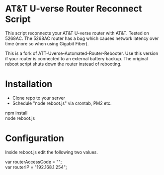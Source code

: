 # AT&T U-verse Router Reconnect Script

This script reconnects your AT&T U-verse router with AT&T. Tested on 5268AC. The 5268AC router has a bug which causes network latency over time (more so when using Gigabit Fiber).   

This is a fork of ATT-Uverse-Automated-Router-Rebooter. Use this version if your router is connected to an external battery backup. The original reboot script shuts down the router instead of rebooting.

# Installation

- Clone repo to your server
- Schedule "node reboot.js" via crontab, PM2 etc.

npm install  
node reboot.js  

# Configuration

Inside reboot.js edit the following two values.

var routerAccessCode = "";  
var routerIP = "192.168.1.254";  
